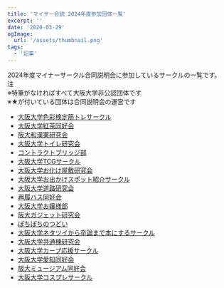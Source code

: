 ```yaml
---
title: 'マイサー合説 2024年度参加団体一覧'
excerpt: ''
date: '2020-03-29'
ogImage:
  url: '/assets/thumbnail.png'
tags:
  - '記事'
---
```

2024年度マイナーサークル合同説明会に参加しているサークルの一覧です。  
注  
※特筆がなければすべて大阪大学非公認団体です  
※★が付いている団体は合同説明会の運営です  
- [大阪大学色彩検定筋トレサークル](/hp/circles/017)
- [大阪大学紅茶同好会](/hp/circles/016)
- [阪大和漢薬研究会](/hp/circles/002)
- [大阪大学トイレ研究会](/hp/circles/004)
- [コントラクトブリッジ部](/hp/circles/001)
- [大阪大学TCGサークル](/hp/circles/021)
- [大阪大学お化け屋敷研究会](/hp/circles/018)
- [大阪大学お出かけスポット紹介サークル](/hp/circles/028)
- [大阪大学道路研究会](/hp/circles/013)
- [再履バス同好会](/hp/circles/005)
- [大阪大学お嬢様部](/hp/circles/015)
- [阪大ガジェット研究会](/hp/circles/020)
- [ぽちぽちのつどい](/hp/circles/030)
- [大阪大学ネタツイから卒論まで本にするサークル](/hp/circles/025)
- [大阪大学共通棟研究会](/hp/circles/029)
- [大阪大学カープ応援サークル](/hp/circles/031)
- [大阪大学愛知同好会](/hp/circles/026)
- [阪大ミュージアム同好会](/hp/circles/027)
- [大阪大学コスプレサークル](/hp/circles/032)